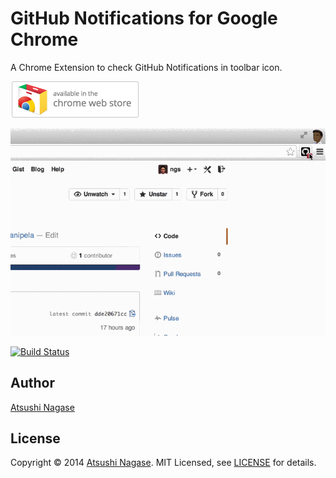 GitHub Notifications for Google Chrome
======================================

A Chrome Extension to check GitHub Notifications in toolbar icon.

[![](doc/badge.png)][store]

![](doc/screen.gif)

[![Build Status](https://travis-ci.org/ngs/github-notifications-crx.svg?branch=master)](https://travis-ci.org/ngs/github-notifications-crx)

Author
------

[Atsushi Nagase]

License
-------

Copyright &copy; 2014 [Atsushi Nagase]. MIT Licensed, see [LICENSE] for details.



[store]: https://chrome.google.com/webstore/detail/cchmnfkmaijmcbafheknhcafoanipela
[Atsushi Nagase]: http://ngs.io/
[LICENSE]: LICENSE.md
